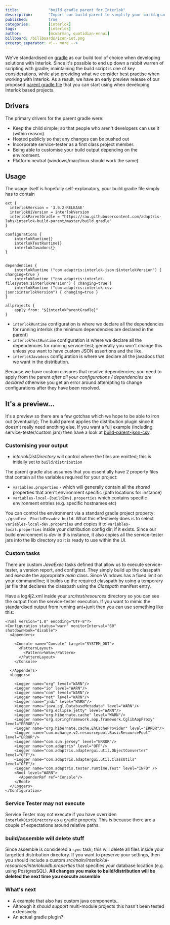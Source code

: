 ```yaml
---
title:             "build.gradle parent for Interlok"
description:       "Import our build parent to simplify your build.gradle"
published:         true
categories:        [interlok]
tags:              [interlok]
author:            [mcwarman, quotidian-ennui]
billboard: /billboards/icon-iot.png
excerpt_separator: <!-- more -->
---
```


We've standardised on [gradle](https://gradle.org) as our build tool of choice when developing solutions with Interlok. Since it's possible to end up down a rabbit warren of scripting with gradle; maintaining the build script is one of key considerations, while also providing what we consider best practise when working with Interlok. As a result, we have an early preview release of our proposed [parent gradle file](https://github.com/adaptris-labs/interlok-build-parent) that you can start using when developing Interlok based projects.

<!-- more -->

## Drivers

The primary drivers for the parent gradle were:

* Keep the child simple; so that people who aren't developers can use it (within reason).
* Hosted publicly so that any changes can be pushed out 
* Incorporate service-tester as a first class project member.
* Being able to customise your build output depending on the environment.
* Platform neutral (windows/mac/linux should work the same).

## Usage

The usage itself is hopefully self-explanatory, your build.gradle file simply has to contain

```
ext {
  interlokVersion = '3.9.2-RELEASE'
  interlokUiVersion = interlokVersion
  interlokParentGradle = "https://raw.githubusercontent.com/adaptris-labs/interlok-build-parent/master/build.gradle"
}

configurations {
    interlokRuntime{}
    interlokTestRuntime{}
    interlokJavadocs{}
}


dependencies {
    interlokRuntime ("com.adaptris:interlok-json:$interlokVersion") { changing=true }
    interlokRuntime ("com.adaptris:interlok-filesystem:$interlokVersion") { changing=true }
    interlokRuntime ("com.adaptris:interlok-csv-json:$interlokVersion") { changing=true }
}

allprojects {
    apply from: "${interlokParentGradle}"
}
```

* `interlokRuntime` configuration is where we declare all the dependencies for running interlok (the minimum dependencies are declared in the parent)
* `interlokTestRuntime` configuration is where we declare all the dependencies for running service-test; generally you won't change this unless you want to have custom JSON assertions and the like.
* `interlokJavadocs` configuration is where we declare all the javadocs that we want in the distribution.

Because we have custom closures that resolve dependencies; you need to apply from the parent *after all your configurations / dependencies are declared* otherwise you get an error around attempting to change configurations after they have been resolved.


## It's a preview...

It's a preview so there are a few gotchas which we hope to be able to iron out (eventually); The build parent applies the distribution plugin since it doesn't really need anothing else. If you want a full example (including service-tester/custom jars) then have a look at [build-parent-json-csv](https://github.com/adaptris-labs/build-parent-json-csv).

### Customising your output

* _interlokDistDirectory_ will control where the files are emitted; this is initially set to `build/distribution`

The parent gradle also assumes that you essentially have 2 property files that contain all the variables required for your project:

* `variables.properties` - which will generally contain all the _shared_ properties that aren't environment specific (path locations for instance)
* `variables-local-{buildEnv}.properties` which contains specific environment entries (e.g. specific hostnames etc)

You can control the environment via a standard gradle project property: `./gradlew -PbuildEnv=dev build`. What this effectively does is to select `variables-local-dev.properties` and copies it to `variables-local.properties` inside your distribution config dir; if it exists. Since our build environment is _dev_ in this instance, it also copies all the service-tester jars into the lib directory so it is ready to use within the UI.

### Custom tasks

There are custom _JavaExec_ tasks defined that allow us to execute service-tester, a version report, and configtest. They simply build up the classpath and execute the appropriate _main_ class. Since Windows has a fixed limit on your commandline; it builds up the required classpath by using a temporary jar file that declares the classpath using the _Classpath_ manifest entry. 

Have a log4j2.xml inside your _src/test/resources_ directory so you can see the output from the service-tester execution. If you want to mimic the standardised output from running ant+junit then you can use something like this: 

```
<?xml version="1.0" encoding="UTF-8"?>
<Configuration status="warn" monitorInterval="60" shutdownHook="disable">
  <Appenders>

    <Console name="Console" target="SYSTEM_OUT">
      <PatternLayout>
        <Pattern>%m%n</Pattern>
      </PatternLayout>
    </Console>

  </Appenders>
  <Loggers>

    <Logger name="org" level="WARN"/>
    <Logger name="io" level="WARN"/>
    <Logger name="com" level="WARN"/>
    <Logger name="net" level="WARN"/>
    <Logger name="jndi" level="WARN"/>
    <Logger name="java.sql.DatabaseMetadata" level="WARN"/>
    <Logger name="org.eclipse.jetty" level="WARN"/>
    <Logger name="org.hibernate.cache" level="WARN"/>
    <Logger name="org.springframework.aop.framework.CglibAopProxy" level="ERROR"/>
    <Logger name="org.hibernate.cache.EhCacheProvider" level="ERROR"/>
    <Logger name="com.mchange.v2.resourcepool.BasicResourcePool" level="ERROR"/>
    <Logger name="com.sun.jersey" level="ERROR"/>
    <Logger name="com.adaptris" level="OFF"/>
    <Logger name="com.adaptris.adaptergui.util.ObjectConverter" level="OFF"/>
    <Logger name="com.adaptris.adaptergui.util.ClassUtils" level="OFF"/>
    <Logger name="com.adaptris.tester.runtime.Test" level="INFO" />
    <Root level="WARN">
      <AppenderRef ref="Console"/>
    </Root>
  </Loggers>
</Configuration>
```

### Service Tester may not execute

Service Tester may not execute if you have overriden `interlokDistDirectory` as a gradle property. This is because there are a couple of expectations around relative paths.

### build/assemble will delete stuff

Since assemble is considered a `sync` task; this will delete all files inside your targetted distribution directory. If you want to preserve your settings, then you should include a custom _src/main/interlok/ui-resources/interlokuidb.properties_ that specifies your database location (e.g. using PostgresSQL). __All changes you make to build/distribution will be deleted the next time you execute assemble__

### What's next

* A example that also has custom java components..
* Although it _should support_ multi-module projects this hasn't been tested extensively.
* An actual gradle plugin?

